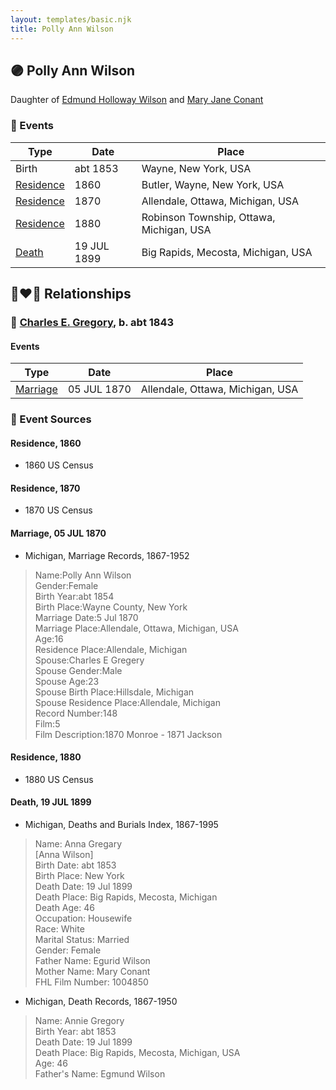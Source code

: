 ```yaml
---
layout: templates/basic.njk
title: Polly Ann Wilson
---
```

## 🟣 Polly Ann Wilson

Daughter of [Edmund Holloway Wilson](/people/6/67777324) and [Mary Jane Conant](/people/2/27722232)

### 📆 Events

Type | Date | Place
------ | ------ | ------
Birth | abt 1853 | Wayne, New York, USA
[Residence](#event-event-0) | 1860 | Butler, Wayne, New York, USA
[Residence](#event-event-1) | 1870 | Allendale, Ottawa, Michigan, USA
[Residence](#event-event-2) | 1880 | Robinson Township, Ottawa, Michigan, USA
[Death](#event-event-6) | 19 JUL 1899 | Big Rapids, Mecosta, Michigan, USA

## 👩‍❤️‍👨 Relationships

### 🔵 [Charles E. Gregory](/people/9/98443628), b. abt 1843

#### Events

Type | Date | Place
------ | ------ | ------
[Marriage](#event-family-0-event-0) | 05 JUL 1870 | Allendale, Ottawa, Michigan, USA
### 📰 Event Sources

#### <a id="event-event-0"></a> Residence, 1860
* 1860 US Census

#### <a id="event-event-1"></a> Residence, 1870
* 1870 US Census

#### <a id="event-family-0-event-0"></a> Marriage, 05 JUL 1870
* Michigan, Marriage Records, 1867-1952
>   
  > Name:Polly Ann Wilson  
  > Gender:Female  
  > Birth Year:abt 1854  
  > Birth Place:Wayne County, New York  
  > Marriage Date:5 Jul 1870  
  > Marriage Place:Allendale, Ottawa, Michigan, USA  
  > Age:16  
  > Residence Place:Allendale, Michigan  
  > Spouse:Charles E Gregery  
  > Spouse Gender:Male  
  > Spouse Age:23  
  > Spouse Birth Place:Hillsdale, Michigan  
  > Spouse Residence Place:Allendale, Michigan  
  > Record Number:148  
  > Film:5  
  > Film Description:1870 Monroe - 1871 Jackson

#### <a id="event-event-2"></a> Residence, 1880
* 1880 US Census

#### <a id="event-event-6"></a> Death, 19 JUL 1899
* Michigan, Deaths and Burials Index, 1867-1995
>   
  > Name: Anna Gregary  
  > [Anna Wilson]  
  > Birth Date: abt 1853  
  > Birth Place: New York  
  > Death Date: 19 Jul 1899  
  > Death Place: Big Rapids, Mecosta, Michigan  
  > Death Age: 46  
  > Occupation: Housewife  
  > Race: White  
  > Marital Status: Married  
  > Gender: Female  
  > Father Name: Egurid Wilson  
  > Mother Name: Mary Conant  
  > FHL Film Number: 1004850
* Michigan, Death Records, 1867-1950
>   
  > Name: Annie Gregory  
  > Birth Year: abt 1853  
  > Death Date: 19 Jul 1899  
  > Death Place: Big Rapids, Mecosta, Michigan, USA  
  > Age: 46  
  > Father's Name: Egmund Wilson
